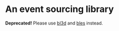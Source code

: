 # An event sourcing library

**Deprecated!** Please use [bl3d](https://git.easter-eggs.org/bioneland/bl3d)
and [bles](https://git.easter-eggs.org/bioneland/bles) instead.
